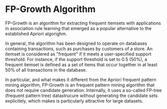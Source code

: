 # FP-Growth Algorithm

FP-Growth is an algorithm for extracting frequent itemsets with applications in association rule learning that emerged as a popular alternative to the established Apriori algorighm.

In general, the algorithm has been designed to operate on databases containing transactions, such as purchases by customers of a store. An itemset is considered as "frequent" if it meets a user-specified support threshold. For instance, if the support threshold is set to 0.5 (50%), a frequent itemset is defined as a set of items that occur together in at least 50% of all transactions in the database.

In particular, and what makes it different from the Apriori frequent pattern mining algorithm, FP-Growth is an frequent pattern mining algorithm that does not require candidate generation. Internally, it uses a so-called FP-tree (frequent pattern tree) datastrucure without generating the candidate sets explicitely, which makes is particularly attractive for large datasets.
